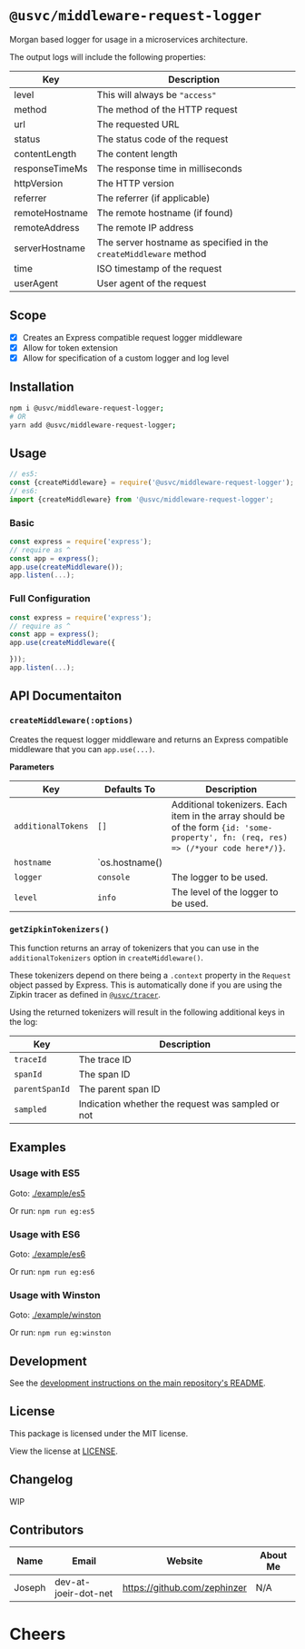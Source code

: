 # `@usvc/middleware-request-logger`
Morgan based logger for usage in a microservices architecture.

The output logs will include the following properties:

| Key | Description |
| --- | --- |
| level | This will always be `"access"` |
| method | The method of the HTTP request |
| url | The requested URL |
| status | The status code of the request |
| contentLength | The content length |
| responseTimeMs | The response time in milliseconds |
| httpVersion | The HTTP version |
| referrer | The referrer (if applicable) |
| remoteHostname | The remote hostname (if found) |
| remoteAddress | The remote IP address |
| serverHostname | The server hostname as specified in the `createMiddleware` method |
| time | ISO timestamp of the request |
| userAgent | User agent of the request |

## Scope

- [x] Creates an Express compatible request logger middleware
- [x] Allow for token extension
- [x] Allow for specification of a custom logger and log level

## Installation

```bash
npm i @usvc/middleware-request-logger;
# OR
yarn add @usvc/middleware-request-logger;
```

## Usage

```js
// es5:
const {createMiddleware} = require('@usvc/middleware-request-logger');
// es6:
import {createMiddleware} from '@usvc/middleware-request-logger';
```

### Basic

```js
const express = require('express');
// require as ^
const app = express();
app.use(createMiddleware());
app.listen(...);
```

### Full Configuration

```js
const express = require('express');
// require as ^
const app = express();
app.use(createMiddleware({

}));
app.listen(...);
```


## API Documentaiton

### `createMiddleware(:options)`
Creates the request logger middleware and returns an Express compatible middleware that you can `app.use(...)`.

**Parameters**

| Key | Defaults To | Description |
| --- | --- | --- |
| `additionalTokens` | `[]` | Additional tokenizers. Each item in the array should be of the form `{id: 'some-property', fn: (req, res) => (/*your code here*/)}`. |
| `hostname` | `os.hostname() || process.env.HOSTNAME || 'unknown'` | The host name to use for the server in the logs |
| `logger` | `console` | The logger to be used. |
| `level` | `info` | The level of the logger to be used. |

### `getZipkinTokenizers()`
This function returns an array of tokenizers that you can use in the `additionalTokenizers` option in `createMiddleware()`.

These tokenizers depend on there being a `.context` property in the `Request` object passed by Express. This is automatically done if you are using the Zipkin tracer as defined in [`@usvc/tracer`](../tracer).

Using the returned tokenizers will result in the following additional keys in the log:

| Key | Description |
| --- | --- |
| `traceId` | The trace ID |
| `spanId` | The span ID |
| `parentSpanId` | The parent span ID |
| `sampled` | Indication whether the request was sampled or not |

## Examples

### Usage with ES5
Goto: [./example/es5](./example/es5)

Or run: `npm run eg:es5`

### Usage with ES6
Goto: [./example/es6](./example/es6)

Or run: `npm run eg:es6`

### Usage with Winston
Goto: [./example/winston](./example/winston)

Or run: `npm run eg:winston`

## Development

See the [development instructions on the main repository's README](../../README.md#development).

## License

This package is licensed under the MIT license.

View the license at [LICENSE](./LICENSE).

## Changelog

WIP

## Contributors

| Name | Email | Website | About Me |
| --- | --- | --- | --- |
| Joseph | dev-at-joeir-dot-net | https://github.com/zephinzer | N/A |

# Cheers
